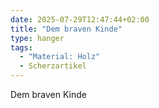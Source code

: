 ```yaml
---
date: 2025-07-29T12:47:44+02:00
title: "Dem braven Kinde"
type: hanger
tags:
  - "Material: Holz"
  - Scherzartikel
---
```


Dem braven Kinde
